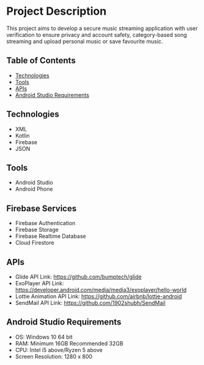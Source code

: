 # Project Description
This project aims to develop a secure music streaming application with user verification to ensure privacy and account safety, category-based song streaming and upload personal music or save favourite music.

## Table of Contents
- [Technologies](#Technologies)
- [Tools](#Tools)
- [APIs](#APIs)
- [Android Studio Requirements](#Requirements)
  
## Technologies
- XML
- Kotlin
- Firebase
- JSON

## Tools
- Android Studio
- Android Phone

## Firebase Services
- Firebase Authentication
- Firebase Storage
- Firebase Realtime Database
- Cloud Firestore

## APIs
- Glide API Link: https://github.com/bumptech/glide
- ExoPlayer API Link: https://developer.android.com/media/media3/exoplayer/hello-world
- Lottie Animation API Link: https://github.com/airbnb/lottie-android
- SendMail API Link: https://github.com/1902shubh/SendMail

## Android Studio Requirements
- OS: Windows 10 64 bit
- RAM: Minimum 16GB Recommended 32GB
- CPU: Intel i5 above/Ryzen 5 above
- Screen Resolution: 1280 x 800
  
